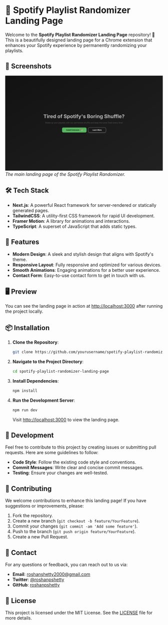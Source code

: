 # 🎉 **Spotify Playlist Randomizer Landing Page**

Welcome to the **Spotify Playlist Randomizer Landing Page** repository! 🚀 This is a beautifully designed landing page for a Chrome extension that enhances your Spotify experience by permanently randomizing your playlists.

## 📸 **Screenshots**

![Landing Page](./public/landing.jpeg)
_The main landing page of the Spotify Playlist Randomizer._

## 🛠 **Tech Stack**

- **Next.js**: A powerful React framework for server-rendered or statically generated pages.
- **TailwindCSS**: A utility-first CSS framework for rapid UI development.
- **Framer Motion**: A library for animations and interactions.
- **TypeScript**: A superset of JavaScript that adds static types.

## 🚀 **Features**

- **Modern Design**: A sleek and stylish design that aligns with Spotify's theme.
- **Responsive Layout**: Fully responsive and optimized for various devices.
- **Smooth Animations**: Engaging animations for a better user experience.
- **Contact Form**: Easy-to-use contact form to get in touch with us.

## 🖥 **Preview**

You can see the landing page in action at [http://localhost:3000](http://localhost:3000) after running the project locally.

## 📦 **Installation**

1. **Clone the Repository**:

   ```bash
   git clone https://github.com/yourusername/spotify-playlist-randomizer-landing-page.git
   ```

2. **Navigate to the Project Directory**:

   ```bash
   cd spotify-playlist-randomizer-landing-page
   ```

3. **Install Dependencies**:

   ```bash
   npm install
   ```

4. **Run the Development Server**:

   ```bash
   npm run dev
   ```

   Visit [http://localhost:3000](http://localhost:3000) to view the landing page.

## 🔧 **Development**

Feel free to contribute to this project by creating issues or submitting pull requests. Here are some guidelines to follow:

- **Code Style**: Follow the existing code style and conventions.
- **Commit Messages**: Write clear and concise commit messages.
- **Testing**: Ensure your changes are well-tested.

## 🤝 **Contributing**

We welcome contributions to enhance this landing page! If you have suggestions or improvements, please:

1. Fork the repository.
2. Create a new branch (`git checkout -b feature/YourFeature`).
3. Commit your changes (`git commit -am 'Add some feature'`).
4. Push to the branch (`git push origin feature/YourFeature`).
5. Create a new Pull Request.

## 📧 **Contact**

For any questions or feedback, you can reach out to us via:

- **Email**: [roshanshetty2000@gmail.com](mailto:roshanshetty2000@gmail.com)
- **Twitter**: [@roshanpshetty](https://twitter.com/roshanpshetty)
- **GitHub**: [roshanpshetty](https://github.com/roshanpshetty)

## 📝 **License**

This project is licensed under the MIT License. See the [LICENSE](./LICENSE) file for more details.
